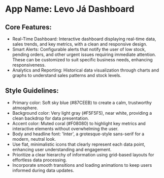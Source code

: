# **App Name**: Levo Já Dashboard

## Core Features:

- Real-Time Dashboard: Interactive dashboard displaying real-time data, sales trends, and key metrics, with a clean and responsive design.
- Smart Alerts: Configurable alerts that notify the user of low stock, pending orders, and other urgent issues requiring immediate attention. These can be customized to suit specific business needs, enhancing responsiveness.
- Analytics and Reporting: Historical data visualization through charts and graphs to understand sales patterns and stock levels.

## Style Guidelines:

- Primary color: Soft sky blue (#87CEEB) to create a calm, trustworthy atmosphere.
- Background color: Very light gray (#F5F5F5), near white, providing a clean backdrop for data presentation.
- Accent color: Muted coral (#F08080) to highlight key metrics and interactive elements without overwhelming the user.
- Body and headline font: 'Inter', a grotesque-style sans-serif for a modern, neutral look.
- Use flat, minimalistic icons that clearly represent each data point, enhancing user understanding and engagement.
- Prioritize a clear hierarchy of information using grid-based layouts for effortless data processing.
- Incorporate smooth transitions and loading animations to keep users informed during data updates.